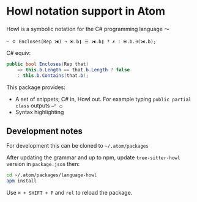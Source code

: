 # Howl notation support in Atom

Howl is a symbolic notation for the C# programming language 〜

```
‒ ㅇ Encloses(Rep ⧕) → ⦿.b❙ ☰ ⧕.b❙ ? ✗ : ⦿.b.∋(⧕.b);
```

C# equiv:

```cs
public bool Encloses(Rep that)
    => this.b.Length == that.b.Length ? false
    : this.b.Contains(that.b);
```

This package provides:

- A set of snippets; C# in, Howl out. For example typing `public partial class` outputs `‒ᴾ ○`
- Syntax highlighting

## Development notes

For development this can be cloned to `~/.atom/packages`

After updating the grammar and up to npm, update `tree-sitter-howl` version in `package.json` then:

```bash
cd ~/.atom/packages/language-howl
apm install
```

Use `⌘ + SHIFT + P` and `rel` to reload the package.
